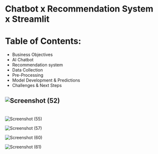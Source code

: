 # Chatbot x Recommendation System x Streamlit
# Table of Contents:

- Business Objectives
- AI Chatbot
- Recommendation system
- Data Collection
- Pre-Processing
- Model Development & Predictions
- Challenges & Next Steps




## ![Screenshot (52)](https://user-images.githubusercontent.com/80455832/122505976-fd800d00-d02f-11eb-98a9-59ade9ff72b0.png)


#
![Screenshot (55)](https://user-images.githubusercontent.com/80455832/122506485-04f3e600-d031-11eb-9c50-7134c59b024e.png)


![Screenshot (57)](https://user-images.githubusercontent.com/80455832/122506481-032a2280-d031-11eb-9102-7ff1bba591e3.png)

![Screenshot (60)](https://user-images.githubusercontent.com/80455832/122524438-b3f0eb80-d04a-11eb-81fc-11c57e2f6d7a.png)

![Screenshot (61)](https://user-images.githubusercontent.com/80455832/122524425-b05d6480-d04a-11eb-91b4-3b53302ca45a.png)
